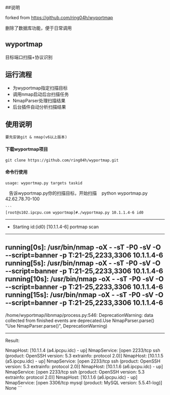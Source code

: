 ##说明

forked  from https://github.com/ring04h/wyportmap

删除了数据库功能，便于日常调用

## wyportmap
目标端口扫描+协议识别

运行流程
-----------------------------------
* 为wyportmap指定扫描目标
* 调用nmap启动后台扫描任务
* NmapParser处理扫描结果
* 后台插件自动分析扫描结果

使用说明
-----------------------------------
    要先安装git & nmap(v6以上版本) 
    
#### 下载wyportmap项目
    git clone https://github.com/ring04h/wyportmap.git
    
#### 命令行使用
    usage: wyportmap.py targets taskid
    
    告诉wyportmap.py你的扫描目标，开始扫描
    python wyportmap.py 42.62.78.70-100
    
    ```
    [root@s102.ipcpu.com wyportmap]#./wyportmap.py 10.1.1.4-6 id0
--------------------------------------------------
* Starting id:(id0) [10.1.1.4-6] portmap scan
--------------------------------------------------
running[0s]: /usr/bin/nmap -oX - -sT -P0 -sV -O --script=banner -p T:21-25,2233,3306 10.1.1.4-6
running[5s]: /usr/bin/nmap -oX - -sT -P0 -sV -O --script=banner -p T:21-25,2233,3306 10.1.1.4-6
running[10s]: /usr/bin/nmap -oX - -sT -P0 -sV -O --script=banner -p T:21-25,2233,3306 10.1.1.4-6
running[15s]: /usr/bin/nmap -oX - -sT -P0 -sV -O --script=banner -p T:21-25,2233,3306 10.1.1.4-6
--------------------------------------------------
/home/wyportmap/libnmap/process.py:546: DeprecationWarning: data collected from finished events are deprecated.Use NmapParser.parse()
  "Use NmapParser.parse()", DeprecationWarning)

--------------------------------------------------


Result:


NmapHost: [10.1.1.4 (a4.ipcpu.idc) - up] NmapService: [open 2233/tcp ssh (product: OpenSSH version: 5.3 extrainfo: protocol 2.0)]
NmapHost: [10.1.1.5 (a5.ipcpu.idc) - up] NmapService: [open 2233/tcp ssh (product: OpenSSH version: 5.3 extrainfo: protocol 2.0)]
NmapHost: [10.1.1.6 (a6.ipcpu.idc) - up] NmapService: [open 2233/tcp ssh (product: OpenSSH version: 5.3 extrainfo: protocol 2.0)]
NmapHost: [10.1.1.6 (a6.ipcpu.idc) - up] NmapService: [open 3306/tcp mysql (product: MySQL version: 5.5.41-log)]
None
    ```
